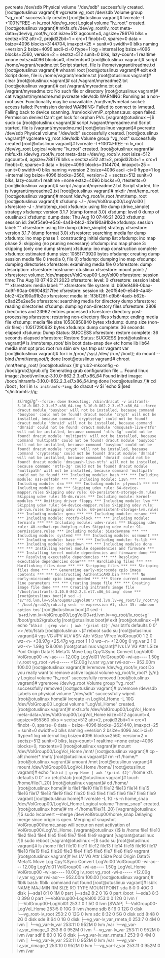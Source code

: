pvcreate /dev/sdb
  Physical volume "/dev/sdb" successfully created.
[root@otuslinux vagrant]# vgcreate vg_root /dev/sdb
  Volume group "vg_root" successfully created
[root@otuslinux vagrant]# lvcreate -l +100%FREE -n lv_root /dev/vg_root
  Logical volume "lv_root" created.
[root@otuslinux vagrant]# mkfs.xfs /dev/vg_root/lv_root
meta-data=/dev/vg_root/lv_root   isize=512    agcount=4, agsize=786176 blks
         =                       sectsz=512   attr=2, projid32bit=1
         =                       crc=1        finobt=0, sparse=0
data     =                       bsize=4096   blocks=3144704, imaxpct=25
         =                       sunit=0      swidth=0 blks
naming   =version 2              bsize=4096   ascii-ci=0 ftype=1
log      =internal log           bsize=4096   blocks=2560, version=2
         =                       sectsz=512   sunit=0 blks, lazy-count=1
realtime =none                   extsz=4096   blocks=0, rtextents=0
[root@otuslinux vagrant]# script /home/vagrant/readme.txt
Script started, file is /home/vagrant/readme.txt
[root@otuslinux vagrant]# whoami
root
[root@otuslinux vagrant]# exit
exit
Script done, file is /home/vagrant/readme.txt
[root@otuslinux vagrant]# clear
[root@otuslinux vagrant]# cat /vagrant/myreadme2.txt
[root@otuslinux vagrant]# cat /vagrant/myreadme.txt
cat: /vagrant/myreadme.txt: No such file or directory
[root@otuslinux vagrant]# cat /vagrant/myreadme.md
pvcreate /dev/sdb
  WARNING: Running as a non-root user. Functionality may be unavailable.
  /run/lvm/lvmetad.socket: access failed: Permission denied
  WARNING: Failed to connect to lvmetad. Falling back to device scanning.
  /run/lock/lvm/P_orphans:aux: open failed: Permission denied
  Can't get lock for orphan PVs.
[vagrant@otuslinux ~]$ sudo su
[root@otuslinux vagrant]# script /vagrant/myreadme.md
Script started, file is /vagrant/myreadme.md
[root@otuslinux vagrant]# pvcreate /dev/sdb
  Physical volume "/dev/sdb" successfully created.
[root@otuslinux vagrant]# vgcreate vg_root /dev/sdb
  Volume group "vg_root" successfully created
[root@otuslinux vagrant]# lvcreate -l +100%FREE -n lv_root /dev/vg_root
  Logical volume "lv_root" created.
[root@otuslinux vagrant]# mkfs.xfs /dev/vg_root/lv_root
meta-data=/dev/vg_root/lv_root   isize=512    agcount=4, agsize=786176 blks
         =                       sectsz=512   attr=2, projid32bit=1
         =                       crc=1        finobt=0, sparse=0
data     =                       bsize=4096   blocks=3144704, imaxpct=25
         =                       sunit=0      swidth=0 blks
naming   =version 2              bsize=4096   ascii-ci=0 ftype=1
log      =internal log           bsize=4096   blocks=2560, version=2
         =                       sectsz=512   sunit=0 blks, lazy-count=1
realtime =none                   extsz=4096   blocks=0, rtextents=0
[root@otuslinux vagrant]# script /vagrant/myreadme2.txt
Script started, file is /vagrant/myreadme2.txt
[root@otuslinux vagrant]# mkdir /mnt/temp_root
[root@otuslinux vagrant]# mount /dev/vg_root/lv_root /mnt/temp_root
[root@otuslinux vagrant]# xfsdump -J - /dev/VolGroup00/LogVol00 | xfsrestore -J - /mnt/temp_root
xfsdump: using file dump (drive_simple) strategy
xfsdump: version 3.1.7 (dump format 3.0)
xfsdump: level 0 dump of otuslinux:/
xfsdump: dump date: Thu Aug 10 07:46:21 2023
xfsdump: session id: 2e0f54e0-e546-4a48-bfc2-42e190a91b2e
xfsdump: session label: ""
xfsrestore: using file dump (drive_simple) strategy
xfsrestore: version 3.1.7 (dump format 3.0)
xfsrestore: searching media for dump
xfsdump: ino map phase 1: constructing initial dump list
xfsdump: ino map phase 2: skipping (no pruning necessary)
xfsdump: ino map phase 3: skipping (only one dump stream)
xfsdump: ino map construction complete
xfsdump: estimated dump size: 10551713920 bytes
xfsdump: creating dump session media file 0 (media 0, file 0)
xfsdump: dumping ino map
xfsdump: dumping directories
xfsrestore: examining media file 0
xfsrestore: dump description:
xfsrestore: hostname: otuslinux
xfsrestore: mount point: /
xfsrestore: volume: /dev/mapper/VolGroup00-LogVol00
xfsrestore: session time: Thu Aug 10 07:46:21 2023
xfsrestore: level: 0
xfsrestore: session label: ""
xfsrestore: media label: ""
xfsrestore: file system id: b60e9498-0baa-4d9f-90aa-069048217fee
xfsrestore: session id: 2e0f54e0-e546-4a48-bfc2-42e190a91b2e
xfsrestore: media id: 1f3b126f-d9b6-4aeb-b62b-c8ad25e2ee5e
xfsrestore: searching media for directory dump
xfsrestore: reading directories
xfsdump: dumping non-directory files
xfsrestore: 2808 directories and 23962 entries processed
xfsrestore: directory post-processing
xfsrestore: restoring non-directory files
xfsdump: ending media file
xfsdump: media file size 10530850840 bytes
xfsdump: dump size (non-dir files) : 10517290632 bytes
xfsdump: dump complete: 36 seconds elapsed
xfsdump: Dump Status: SUCCESS
xfsrestore: restore complete: 36 seconds elapsed
xfsrestore: Restore Status: SUCCESS
[root@otuslinux vagrant]# ls /mnt/temp_root/
bin  boot  data-snap  dev  etc  home  lib  lib64  media  mnt  opt  proc  root  run  sbin  srv  sys  tmp  usr  vagrant  var
[root@otuslinux vagrant]# for i in /proc/ /sys/ /dev/ /run/ /boot/; do mount --bind $i /mnt/temp_root/$i; done
[root@otuslinux vagrant]# chroot /mnt/temp_root/
[root@otuslinux /]# grub2-mkconfig -o /boot/grub2/grub.cfg
Generating grub configuration file ...
Found linux image: /boot/vmlinuz-3.10.0-862.2.3.el7.x86_64
Found initrd image: /boot/initramfs-3.10.0-862.2.3.el7.x86_64.img
done
[root@otuslinux /]# cd /boot ; for i in `ls initramfs-*img`; do dracut -v $i `echo $i|sed "s/initramfs-//g;
> s/.img//g"` --force; done
Executing: /sbin/dracut -v initramfs-3.10.0-862.2.3.el7.x86_64.img 3.10.0-862.2.3.el7.x86_64 --force
dracut module 'busybox' will not be installed, because command 'busybox' could not be found!
dracut module 'crypt' will not be installed, because command 'cryptsetup' could not be found!
dracut module 'dmraid' will not be installed, because command 'dmraid' could not be found!
dracut module 'dmsquash-live-ntfs' will not be installed, because command 'ntfs-3g' could not be found!
dracut module 'multipath' will not be installed, because command 'multipath' could not be found!
dracut module 'busybox' will not be installed, because command 'busybox' could not be found!
dracut module 'crypt' will not be installed, because command 'cryptsetup' could not be found!
dracut module 'dmraid' will not be installed, because command 'dmraid' could not be found!
dracut module 'dmsquash-live-ntfs' will not be installed, because command 'ntfs-3g' could not be found!
dracut module 'multipath' will not be installed, because command 'multipath' could not be found!
*** Including module: bash ***
*** Including module: nss-softokn ***
*** Including module: i18n ***
*** Including module: drm ***
*** Including module: plymouth ***
*** Including module: dm ***
Skipping udev rule: 64-device-mapper.rules
Skipping udev rule: 60-persistent-storage-dm.rules
Skipping udev rule: 55-dm.rules
*** Including module: kernel-modules ***
Omitting driver floppy
*** Including module: lvm ***
Skipping udev rule: 64-device-mapper.rules
Skipping udev rule: 56-lvm.rules
Skipping udev rule: 60-persistent-storage-lvm.rules
*** Including module: qemu ***
*** Including module: resume ***
*** Including module: rootfs-block ***
*** Including module: terminfo ***
*** Including module: udev-rules ***
Skipping udev rule: 40-redhat-cpu-hotplug.rules
Skipping udev rule: 91-permissions.rules
*** Including module: biosdevname ***
*** Including module: systemd ***
*** Including module: usrmount ***
*** Including module: base ***
*** Including module: fs-lib ***
*** Including module: shutdown ***
*** Including modules done ***
*** Installing kernel module dependencies and firmware ***
*** Installing kernel module dependencies and firmware done ***
*** Resolving executable dependencies ***
*** Resolving executable dependencies done***
*** Hardlinking files ***
*** Hardlinking files done ***
*** Stripping files ***
*** Stripping files done ***
*** Generating early-microcode cpio image contents ***
*** Constructing AuthenticAMD.bin ****
*** No early-microcode cpio image needed ***
*** Store current command line parameters ***
*** Creating image file ***
*** Creating image file done ***
*** Creating initramfs image file '/boot/initramfs-3.10.0-862.2.3.el7.x86_64.img' done ***
[root@otuslinux boot]# sed -i 's/"rd.lvm.lv=VolGroup00/LogVol00"/"rd.lvm.lv=vg_root/lv_root"/g' /boot/grub2/grub.cfg
sed: -e expression #1, char 35: unknown option to `s'
[root@otuslinux boot]# sed -i 's+rd.lvm.lv=VolGroup00/LogVol00+rd.lvm.lv=vg_root/lv_root+g' /boot/grub2/grub.cfg
[root@otuslinux boot]# exit
[root@otuslinux ~]# echo "`blkid | grep var: | awk '{print $2}'` /var btrfs defaults 0 0" >> /etc/fstab
[root@otuslinux ~]# reboot
sudo su
[root@otuslinux vagrant]# vgs
  VG         #PV #LV #SN Attr   VSize   VFree
  VolGroup00   1   2   0 wz--n- <38.97g <25.47g
  vg_root      1   1   0 wz--n- <12.00g      0
  vg_var       2   1   0 wz--n-   1.99g 128.00m
[root@otuslinux vagrant]# lvs
  LV       VG         Attr       LSize   Pool Origin Data%  Meta%  Move Log Cpy%Sync Convert
  LogVol00 VolGroup00 -wi-ao----  12.00g
  LogVol01 VolGroup00 -wi-ao----   1.50g
  lv_root  vg_root    -wi-a----- <12.00g
  lv_var   vg_var     rwi-aor--- 952.00m                                    100.00
[root@otuslinux vagrant]# lvremove /dev/vg_root/lv_root
Do you really want to remove active logical volume vg_root/lv_root? [y/n]: y
  Logical volume "lv_root" successfully removed
[root@otuslinux vagrant]# vgremove /dev/vg_root
  Volume group "vg_root" successfully removed
[root@otuslinux vagrant]# pvremove /dev/sdb
  Labels on physical volume "/dev/sdb" successfully wiped.
[root@otuslinux home]# lvcreate -n LogVol_Home -L 10G /dev/VolGroup00
  Logical volume "LogVol_Home" created.
[root@otuslinux vagrant]# mkfs.xfs /dev/VolGroup00/LogVol_Home
meta-data=/dev/VolGroup00/LogVol_Home isize=512    agcount=4, agsize=655360 blks
         =                       sectsz=512   attr=2, projid32bit=1
         =                       crc=1        finobt=0, sparse=0
data     =                       bsize=4096   blocks=2621440, imaxpct=25
         =                       sunit=0      swidth=0 blks
naming   =version 2              bsize=4096   ascii-ci=0 ftype=1
log      =internal log           bsize=4096   blocks=2560, version=2
         =                       sectsz=512   sunit=0 blks, lazy-count=1
realtime =none                   extsz=4096   blocks=0, rtextents=0
[root@otuslinux vagrant]# mount /dev/VolGroup00/LogVol_Home /mnt/
[root@otuslinux vagrant]# cp -aR /home/* /mnt/
[root@otuslinux vagrant]# rm -rf /home/*
[root@otuslinux vagrant]# umount /mnt
[root@otuslinux vagrant]# mount /dev/VolGroup00/LogVol_Home /home/
[root@otuslinux vagrant]# echo "`blkid | grep Home | awk '{print $2}'` /home xfs defaults 0 0" >> /etc/fstab
[root@otuslinux vagrant]# touch /home/file{1..20}
[root@otuslinux vagrant]# cd /home/
[root@otuslinux home]# ls
file1  file10  file11  file12  file13  file14  file15  file16  file17  file18  file19  file2  file20  file3  file4  file5  file6  file7  file8  file9  vagrant
[root@otuslinux home]# lvcreate -L 1G -s -n home_snap /dev/VolGroup00/LogVol_Home
  Logical volume "home_snap" created.
[root@otuslinux home]# rm -f /home/file{11..20}
[vagrant@otuslinux /]$ sudo lvconvert --merge /dev/VolGroup00/home_snap
  Delaying merge since origin is open.
  Merging of snapshot VolGroup00/home_snap will occur on next activation of VolGroup00/LogVol_Home.
[vagrant@otuslinux /]$ ls /home
file1  file10  file2  file3  file4  file5  file6  file7  file8  file9  vagrant
[vagrant@otuslinux /]$ sudo reboot
[vagrant@otuslinux ~]$ sudo su
[root@otuslinux vagrant]# ls /home
file1  file10  file11  file12  file13  file14  file15  file16  file17  file18  file19  file2  file20  file3  file4  file5  file6  file7  file8  file9  vagrant
[root@otuslinux vagrant]# lvs
  LV          VG         Attr       LSize   Pool Origin Data%  Meta%  Move Log Cpy%Sync Convert
  LogVol00    VolGroup00 -wi-ao----  12.00g
  LogVol01    VolGroup00 -wi-ao----   1.50g
  LogVol_Home VolGroup00 -wi-ao----  10.00g
  lv_root     vg_root    -wi-a----- <12.00g
  lv_var      vg_var     rwi-aor--- 952.00m                                    100.00
[root@otuslinux vagrant]# flblk
bash: flblk: command not found
[root@otuslinux vagrant]# lsblk
NAME                       MAJ:MIN RM  SIZE RO TYPE MOUNTPOINT
sda                          8:0    0   40G  0 disk
├─sda1                       8:1    0    1M  0 part
├─sda2                       8:2    0    1G  0 part /boot
└─sda3                       8:3    0   39G  0 part
  ├─VolGroup00-LogVol00    253:0    0   12G  0 lvm  /
  ├─VolGroup00-LogVol01    253:1    0  1.5G  0 lvm  [SWAP]
  └─VolGroup00-LogVol_Home 253:5    0   10G  0 lvm  /home
sdb                          8:16   0   12G  0 disk
└─vg_root-lv_root          253:2    0   12G  0 lvm
sdc                          8:32   0    5G  0 disk
sdd                          8:48   0    2G  0 disk
sde                          8:64   0    1G  0 disk
├─vg_var-lv_var_rmeta_0    253:7    0    4M  0 lvm
│ └─vg_var-lv_var          253:11   0  952M  0 lvm  /var
└─vg_var-lv_var_rimage_0   253:8    0  952M  0 lvm
  └─vg_var-lv_var          253:11   0  952M  0 lvm  /var
sdf                          8:80   0    1G  0 disk
├─vg_var-lv_var_rmeta_1    253:9    0    4M  0 lvm
│ └─vg_var-lv_var          253:11   0  952M  0 lvm  /var
└─vg_var-lv_var_rimage_1   253:10   0  952M  0 lvm
  └─vg_var-lv_var          253:11   0  952M  0 lvm  /var

